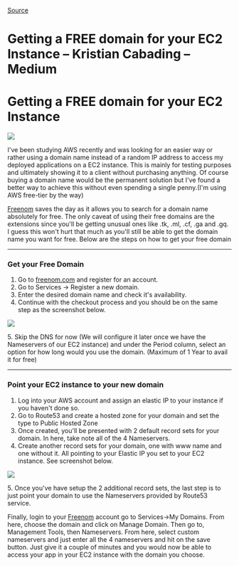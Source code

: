 
[Source](https://medium.com/@kcabading/getting-a-free-domain-for-your-ec2-instance-3ac2955b0a2f "Permalink to Getting a FREE domain for your EC2 Instance – Kristian Cabading – Medium")

# Getting a FREE domain for your EC2 Instance – Kristian Cabading – Medium


# Getting a FREE domain for your EC2 Instance

![][7]

I've been studying AWS recently and was looking for an easier way or rather using a domain name instead of a random IP address to access my deployed applications on a EC2 instance. This is mainly for testing purposes and ultimately showing it to a client without purchasing anything. Of course buying a domain name would be the permanent solution but I've found a better way to achieve this without even spending a single penny.(I'm using AWS free-tier by the way)

[Freenom][8] saves the day as it allows you to search for a domain name absolutely for free. The only caveat of using their free domains are the extensions since you'll be getting unusual ones like .tk, .ml, .cf, .ga and .gq. I guess this won't hurt that much as you'll still be able to get the domain name you want for free. Below are the steps on how to get your free domain

* * *

### **Get your Free Domain**

1. Go to [freenom.com][9] and register for an account.
2. Go to Services -> Register a new domain.
3. Enter the desired domain name and check it's availability.
4. Continue with the checkout process and you should be on the same step as the screenshot below.

![][10]

5\. Skip the DNS for now (We will configure it later once we have the Nameservers of our EC2 instance) and under the Period column, select an option for how long would you use the domain. (Maximum of 1 Year to avail it for free)

* * *

### Point your EC2 instance to your new domain

1. Log into your AWS account and assign an elastic IP to your instance if you haven't done so.
2. Go to Route53 and create a hosted zone for your domain and set the type to Public Hosted Zone
3. Once created, you'll be presented with 2 default record sets for your domain. In here, take note all of the 4 Nameservers.
4. Create another record sets for your domain, one with www name and one without it. All pointing to your Elastic IP you set to your EC2 instance. See screenshot below.

![][11]

5\. Once you've have setup the 2 additional record sets, the last step is to just point your domain to use the Nameservers provided by Route53 service.

Finally, login to your [Freenom][12] account go to Services->My Domains. From here, choose the domain and click on Manage Domain. Then go to, Management Tools, then Nameservers. From here, select custom nameservers and just enter all the 4 nameservers and hit on the save button. Just give it a couple of minutes and you would now be able to access your app in your EC2 instance with the domain you choose.


[7]: https://cdn-images-1.medium.com/max/1600/1*GSbFl4tTh60YHWRm89J9rw.png
[8]: http://www.freenom.com/
[9]: http://www.freenom.com
[10]: https://cdn-images-1.medium.com/max/1600/1*mk-DtmeOOwzDZRx7JU0bYg.png
[11]: https://cdn-images-1.medium.com/max/1600/1*9Q3YIpBH1i-aAjcknElFJQ.png
[12]: https://my.freenom.com/clientarea.php?action=domains
